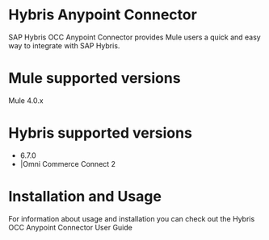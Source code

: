# Hybris Anypoint Connector

SAP Hybris OCC Anypoint Connector provides Mule users a quick and easy way to integrate with SAP Hybris.

# Mule supported versions
Mule 4.0.x

# Hybris supported versions
* 6.7.0
* |Omni Commerce Connect 2

# Installation and Usage
For information about usage and installation you can check out the Hybris OCC Anypoint Connector User Guide


